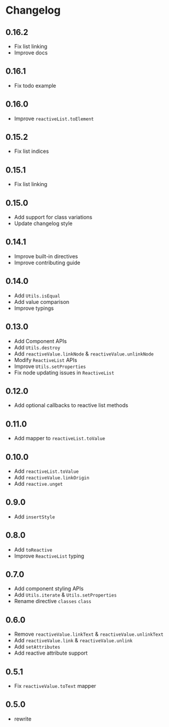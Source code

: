 # Changelog

## 0.16.2

- Fix list linking
- Improve docs

## 0.16.1

- Fix todo example

## 0.16.0

- Improve `reactiveList.toElement`

## 0.15.2

- Fix list indices

## 0.15.1

- Fix list linking

## 0.15.0

- Add support for class variations
- Update changelog style

## 0.14.1

- Improve built-in directives
- Improve contributing guide

## 0.14.0

- Add `Utils.isEqual`
- Add value comparison
- Improve typings

## 0.13.0

- Add Component APIs
- Add `Utils.destroy`
- Add `reactiveValue.linkNode` & `reactiveValue.unlinkNode`
- Modify `ReactiveList` APIs
- Improve `Utils.setProperties`
- Fix node updating issues in `ReactiveList`

## 0.12.0

- Add optional callbacks to reactive list methods

## 0.11.0

- Add mapper to `reactiveList.toValue`

## 0.10.0

- Add `reactiveList.toValue`
- Add `reactiveValue.linkOrigin`
- Add `reactive.unget`

## 0.9.0

- Add `insertStyle`

## 0.8.0

- Add `toReactive`
- Improve `ReactiveList` typing

## 0.7.0

- Add component styling APIs
- Add `Utils.iterate` & `Utils.setProperties`
- Rename directive `classes` `class`

## 0.6.0

- Remove `reactiveValue.linkText` & `reactiveValue.unlinkText`
- Add `reactiveValue.link` & `reactiveValue.unlink`
- Add `setAttributes`
- Add reactive attribute support

## 0.5.1

- Fix `reactiveValue.toText` mapper

## 0.5.0

- rewrite
